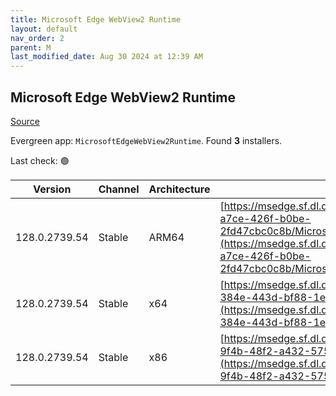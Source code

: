 ```yaml
---
title: Microsoft Edge WebView2 Runtime
layout: default
nav_order: 2
parent: M
last_modified_date: Aug 30 2024 at 12:39 AM
---
```


## Microsoft Edge WebView2 Runtime

[Source](https://developer.microsoft.com/en-us/microsoft-edge/webview2/)

Evergreen app: `MicrosoftEdgeWebView2Runtime`. Found **3** installers.

Last check: 🟢

| Version       | Channel | Architecture | URI                                                                                                                                                                                                                                                                                                                            |
| ------------- | ------- | ------------ | ------------------------------------------------------------------------------------------------------------------------------------------------------------------------------------------------------------------------------------------------------------------------------------------------------------------------------ |
| 128.0.2739.54 | Stable  | ARM64        | [https://msedge.sf.dl.delivery.mp.microsoft.com/filestreamingservice/files/dced4f36-a7ce-426f-b0be-2fd47cbc0c8b/MicrosoftEdgeWebView2RuntimeInstallerARM64.exe](https://msedge.sf.dl.delivery.mp.microsoft.com/filestreamingservice/files/dced4f36-a7ce-426f-b0be-2fd47cbc0c8b/MicrosoftEdgeWebView2RuntimeInstallerARM64.exe) |
| 128.0.2739.54 | Stable  | x64          | [https://msedge.sf.dl.delivery.mp.microsoft.com/filestreamingservice/files/0e7c1ee2-384e-443d-bf88-1e2e98fd90a5/MicrosoftEdgeWebView2RuntimeInstallerX64.exe](https://msedge.sf.dl.delivery.mp.microsoft.com/filestreamingservice/files/0e7c1ee2-384e-443d-bf88-1e2e98fd90a5/MicrosoftEdgeWebView2RuntimeInstallerX64.exe)     |
| 128.0.2739.54 | Stable  | x86          | [https://msedge.sf.dl.delivery.mp.microsoft.com/filestreamingservice/files/e4276aeb-9f4b-48f2-a432-575b6c503e71/MicrosoftEdgeWebView2RuntimeInstallerX86.exe](https://msedge.sf.dl.delivery.mp.microsoft.com/filestreamingservice/files/e4276aeb-9f4b-48f2-a432-575b6c503e71/MicrosoftEdgeWebView2RuntimeInstallerX86.exe)     |
